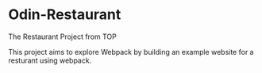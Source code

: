 # Odin-Restaurant

The Restaurant Project from TOP

This project aims to explore Webpack by building an example website for a resturant using webpack.
